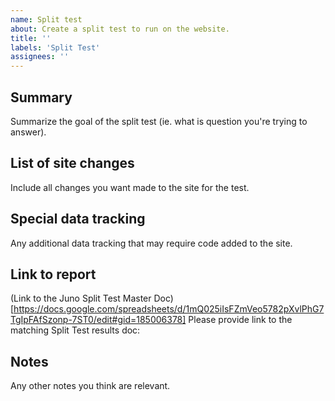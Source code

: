 ```yaml
---
name: Split test
about: Create a split test to run on the website.
title: ''
labels: 'Split Test'
assignees: ''
---
```


## Summary

Summarize the goal of the split test (ie. what is question you're trying to answer).

## List of site changes

Include all changes you want made to the site for the test.

## Special data tracking

Any additional data tracking that may require code added to the site.

## Link to report

(Link to the Juno Split Test Master
Doc)[https://docs.google.com/spreadsheets/d/1mQ025iIsFZmVeo5782pXvlPhG7TgIpFAfSzonp-7ST0/edit#gid=185006378]
Please provide link to the matching Split Test results doc:

## Notes

Any other notes you think are relevant.
